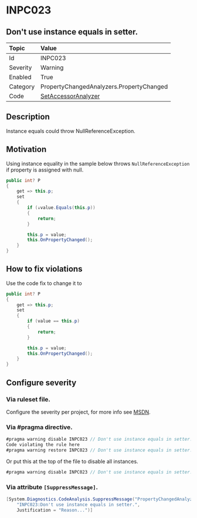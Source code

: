 ﻿# INPC023
## Don't use instance equals in setter.

| Topic    | Value
| :--      | :--
| Id       | INPC023
| Severity | Warning
| Enabled  | True
| Category | PropertyChangedAnalyzers.PropertyChanged
| Code     | [SetAccessorAnalyzer](https://github.com/DotNetAnalyzers/PropertyChangedAnalyzers/blob/master/PropertyChangedAnalyzers/Analyzers/SetAccessorAnalyzer.cs)


## Description

Instance equals could throw NullReferenceException.

## Motivation

Using instance equality in the sample below throws `NullReferenceException` if property is assigned with null.

```cs
public int? P
{
    get => this.p;
    set
    {
        if (↓value.Equals(this.p))
        {
            return;
        }

        this.p = value;
        this.OnPropertyChanged();
    }
}
```

## How to fix violations

Use the code fix to change it to

```cs
public int? P
{
    get => this.p;
    set
    {
        if (value == this.p)
        {
            return;
        }

        this.p = value;
        this.OnPropertyChanged();
    }
}
```

<!-- start generated config severity -->
## Configure severity

### Via ruleset file.

Configure the severity per project, for more info see [MSDN](https://msdn.microsoft.com/en-us/library/dd264949.aspx).

### Via #pragma directive.
```C#
#pragma warning disable INPC023 // Don't use instance equals in setter.
Code violating the rule here
#pragma warning restore INPC023 // Don't use instance equals in setter.
```

Or put this at the top of the file to disable all instances.
```C#
#pragma warning disable INPC023 // Don't use instance equals in setter.
```

### Via attribute `[SuppressMessage]`.

```C#
[System.Diagnostics.CodeAnalysis.SuppressMessage("PropertyChangedAnalyzers.PropertyChanged", 
    "INPC023:Don't use instance equals in setter.", 
    Justification = "Reason...")]
```
<!-- end generated config severity -->